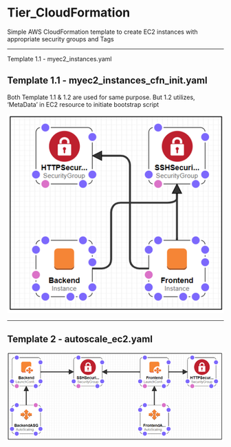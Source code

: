 # Tier_CloudFormation
Simple AWS CloudFormation template to create EC2 instances with appropriate security groups and Tags

-------------------------------------------------
Template 1.1 - myec2_instances.yaml

Template 1.1 - myec2_instances_cfn_init.yaml
-------------------------------------------------
Both Template 1.1 & 1.2 are used for same purpose. But 1.2 utilizes, ‘MetaData’ in EC2 resource to initiate bootstrap script

![alt text](https://github.com/kujalk/Tier_CloudFormation/blob/master/Images/Architect-1.PNG)

-------------------------------------------------
Template 2 - autoscale_ec2.yaml
-------------------------------------------------
![alt text](https://github.com/kujalk/Tier_CloudFormation/blob/master/Images/Architect-2.PNG)

